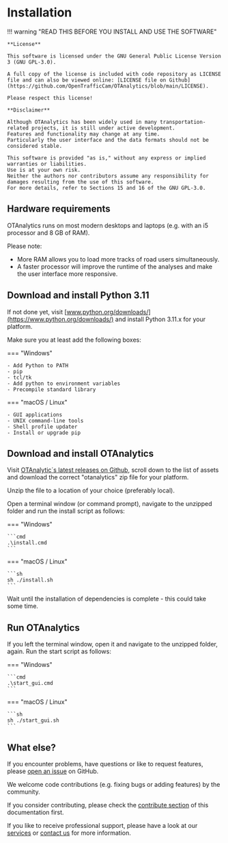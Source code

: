 # Installation

!!! warning "READ THIS BEFORE YOU INSTALL AND USE THE SOFTWARE"

    **License**

    This software is licensed under the GNU General Public License Version 3 (GNU GPL-3.0).

    A full copy of the license is included with code repository as LICENSE file and can also be viewed online: [LICENSE file on Github](https://github.com/OpenTrafficCam/OTAnalytics/blob/main/LICENSE).
    
    Please respect this license!

    **Disclaimer**

    Although OTAnalytics has been widely used in many transportation-related projects, it is still under active development.
    Features and functionality may change at any time.
    Particularly the user interface and the data formats should not be considered stable.

    This software is provided "as is," without any express or implied warranties or liabilities.
    Use is at your own risk.
    Neither the authors nor contributors assume any responsibility for damages resulting from the use of this software.
    For more details, refer to Sections 15 and 16 of the GNU GPL-3.0.

## Hardware requirements

OTAnalytics runs on most modern desktops and laptops (e.g. with an i5 processor and 8 GB of RAM).

Please note:

- More RAM allows you to load more tracks of road users simultaneously.
- A faster processor will improve the runtime of the analyses and make the user interface more responsive.

## Download and install Python 3.11

If not done yet, visit [www.python.org/downloads/](https://www.python.org/downloads/) and install Python 3.11.x for your platform.

Make sure you at least add the following boxes:

=== "Windows"

    - Add Python to PATH
    - pip
    - tcl/tk
    - Add python to environment variables
    - Precompile standard library

=== "macOS / Linux"

    - GUI applications
    - UNIX command-line tools
    - Shell profile updater
    - Install or upgrade pip

## Download and install OTAnalytics

Visit [OTAnalytic´s latest releases on Github][1], scroll down to the list of assets and download the correct "otanalytics" zip file for your platform.

Unzip the file to a location of your choice (preferably local).

Open a terminal window (or command prompt), navigate to the unzipped folder and run the install script as follows:

=== "Windows"

    ```cmd
    .\install.cmd
    ```

=== "macOS / Linux"

    ```sh 
    sh ./install.sh
    ```

Wait until the installation of dependencies is complete - this could take some time.

## Run OTAnalytics

If you left the terminal window, open it and navigate to the unzipped folder, again.
Run the start script as follows:

=== "Windows"

    ```cmd
    .\start_gui.cmd
    ```

=== "macOS / Linux"

    ```sh 
    sh ./start_gui.sh
    ```

## What else?

If you encounter problems, have questions or like to request features, please [open an issue](https://github.com/OpenTrafficCam/OTAnalytics/issues/new) on GitHub.

We welcome code contributions (e.g. fixing bugs or adding features) by the community.

If you consider contributing, please check the [contribute section](https://opentrafficcam.org/contribute/) of this documentation first.

If you like to receive professional support, please have a look at our [services](https://opentrafficcam.org/pricing/) or [contact us](mailto:team@opentrafficcam.org) for more information.

[1]: https://github.com/OpenTrafficCam/OTAnalytics/releases/latest
